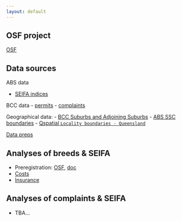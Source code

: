 ```yaml
---
layout: default
---
```


## OSF project

[OSF](https://osf.io/c2gyw/)

## Data sources

ABS data 
  - [SEIFA indices](https://www.abs.gov.au/AUSSTATS/abs@.nsf/DetailsPage/2033.0.55.0012016?OpenDocument)
  
BCC data 
    - [permits](https://www.data.brisbane.qld.gov.au/data/dataset/current-animal-related-permits)
    - [complaints](https://www.data.brisbane.qld.gov.au/data/dataset/animal-related-complaints)

Geographical data:
    - [BCC Suburbs and Adjoining Suburbs](https://www.data.brisbane.qld.gov.au/data/dataset/suburbs-and-adjoining-suburbs/resource/6fb89462-5ac5-4589-8576-cdca03652bc8)
    - [ABS SSC boundaries](https://www.abs.gov.au/AUSSTATS/abs@.nsf/DetailsPage/1270.0.55.003July%202016?OpenDocument)
    - [Qspatial `Locality boundaries - Queensland`](http://qldspatial.information.qld.gov.au/catalogue/custom/detail.page?fid={8F24D271-EE3B-491C-915C-E7DD617F95DC})

[Data preps](00_data_prep.html)  

## Analyses of breeds & SEIFA

 - Preregistration: [OSF](https://osf.io/7x4t3), [doc](https://rpanczak.github.io/FUN_BCC-animals/01_preregistration.html)
 - [Costs](02_dog-cost.html)
 - [Insurance](03_dog-insurance.html)

## Analyses of complaints & SEIFA

  - TBA...  
